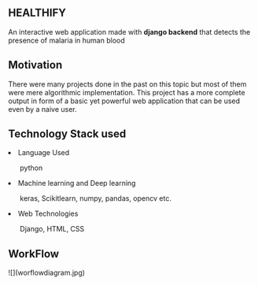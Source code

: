 <h2>HEALTHIFY</h2><p>An interactive web application made with <b>django backend</b> that detects the presence of malaria in human blood</p><h2>Motivation</h2><p>There were many projects done in the past on this topic but most of them were mere algorithmic implementation. This project has a more complete output in form of a basic yet powerful web application that can be used even by a naive user.</p><h2>Technology Stack used </h2><p><li>Language Used </li><ul>python</ul><li>Machine learning and Deep learning</li><ul>keras, Scikitlearn, numpy, pandas, opencv etc.</ul></ul><li> Web Technologies</li><ul>Django, HTML, CSS </ul></p><h2> WorkFlow </h2><p>![](worflowdiagram.jpg)</p>
